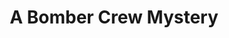 ---
publish_date: 2016-01-01T09:34:12.898Z
author_first_name: David
author_last_name: Price
title: A Bomber Crew Mystery
image: /images/book_images/price_a_bomber_crew_mystery.jpg
book_reviews: []
---